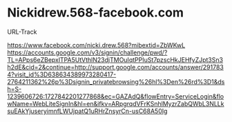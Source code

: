 # Nickidrew.568-facebook.com
URL-Track

https://www.facebook.com/nicki.drew.568?mibextid=ZbWKwL
https://accounts.google.com/v3/signin/challenge/pwd/?TL=APps6eZBepxlTPA5UtVthlN23djTMOuIqtPPIuSt7pzscHkJEHfyZJpt3Sn3h2dE&cid=2&continue=http://support.google.com/accounts/answer/2917834?visit_id%3D638634389973280417-2764211362%26p%3Dsignin_privatebrowsing%26hl%3Den%26rd%3D1&dsh=S-1239606726:1727842201277868&ec=GAZAdQ&flowEntry=ServiceLogin&flowName=WebLiteSignIn&hl=en&ifkv=ARpgrqdVFrKSnhlMyzrZabQWbL3NLLksuEAkYjuseryimnfLWUjpatQ1uRHrZnsyrCn-usC68A50Ig
